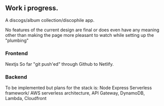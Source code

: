 ## Work i progress.

A discogs/album collection/discophile app.

No features of the current design are final or does even have any meaning other than making the page more pleasant to watch while setting up the "plumbing"

### Frontend

Nextjs
So far "git push'ed" through Github to Netlify.

### Backend

To be implemented but plans for the stack is:
Node
Express
Serverless framework/ AWS serverless architecture, API Gateway, DynamoDB, Lambda, Cloudfront
